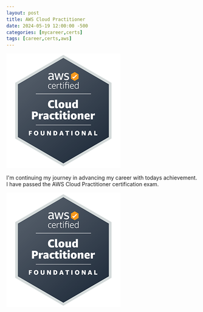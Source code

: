 ```yaml
---
layout: post
title: AWS Cloud Practitioner
date: 2024-05-19 12:00:00 -500
categories: [mycareer,certs]
tags: [career,certs,aws]
---
```

![cert](/assets/img/awscp.png)

I'm continuing my journey in advancing my career with todays achievement. I have passed the AWS Cloud Practitioner certification exam.  


![cert](/assets/img/awscp.png)
